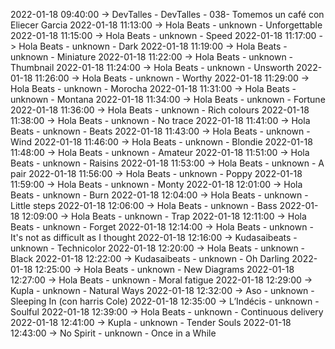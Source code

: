 2022-01-18 09:40:00 -> DevTalles - DevTalles - 038- Tomemos un café con Eliecer Garcia
2022-01-18 11:13:00 -> Hola Beats - unknown - Unforgettable
2022-01-18 11:15:00 -> Hola Beats - unknown - Speed
2022-01-18 11:17:00 -> Hola Beats - unknown - Dark
2022-01-18 11:19:00 -> Hola Beats - unknown - Miniature
2022-01-18 11:22:00 -> Hola Beats - unknown - Thumbnail
2022-01-18 11:24:00 -> Hola Beats - unknown - Unsworth
2022-01-18 11:26:00 -> Hola Beats - unknown - Worthy
2022-01-18 11:29:00 -> Hola Beats - unknown - Morocha
2022-01-18 11:31:00 -> Hola Beats - unknown - Montana
2022-01-18 11:34:00 -> Hola Beats - unknown - Fortune
2022-01-18 11:36:00 -> Hola Beats - unknown - Rich colours
2022-01-18 11:38:00 -> Hola Beats - unknown - No trace
2022-01-18 11:41:00 -> Hola Beats - unknown - Beats
2022-01-18 11:43:00 -> Hola Beats - unknown - Wind
2022-01-18 11:46:00 -> Hola Beats - unknown - Blondie
2022-01-18 11:48:00 -> Hola Beats - unknown - Amateur
2022-01-18 11:51:00 -> Hola Beats - unknown - Raisins
2022-01-18 11:53:00 -> Hola Beats - unknown - A pair
2022-01-18 11:56:00 -> Hola Beats - unknown - Poppy
2022-01-18 11:59:00 -> Hola Beats - unknown - Monty
2022-01-18 12:01:00 -> Hola Beats - unknown - Burn
2022-01-18 12:04:00 -> Hola Beats - unknown - Little steps
2022-01-18 12:06:00 -> Hola Beats - unknown - Bass
2022-01-18 12:09:00 -> Hola Beats - unknown - Trap
2022-01-18 12:11:00 -> Hola Beats - unknown - Forget
2022-01-18 12:14:00 -> Hola Beats - unknown - It's not as difficult as I thought
2022-01-18 12:16:00 -> Kudasaibeats - unknown - Technicolor
2022-01-18 12:20:00 -> Hola Beats - unknown - Black
2022-01-18 12:22:00 -> Kudasaibeats - unknown - Oh Darling
2022-01-18 12:25:00 -> Hola Beats - unknown - New Diagrams
2022-01-18 12:27:00 -> Hola Beats - unknown - Moral fatigue
2022-01-18 12:29:00 -> Kupla - unknown - Natural Ways
2022-01-18 12:32:00 -> Aso - unknown - Sleeping In (con harris Cole)
2022-01-18 12:35:00 -> L’Indécis - unknown - Soulful
2022-01-18 12:39:00 -> Hola Beats - unknown - Continuous delivery
2022-01-18 12:41:00 -> Kupla - unknown - Tender Souls
2022-01-18 12:43:00 -> No Spirit - unknown - Once in a While

